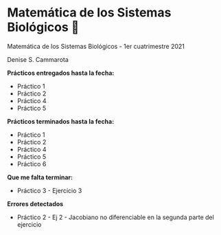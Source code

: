 # Matemática de los Sistemas Biológicos :rainbow:

Matemática de los Sistemas Biológicos - 1er cuatrimestre 2021

Denise S. Cammarota


**Prácticos entregados hasta la fecha:**
- Práctico 1
- Práctico 2
- Práctico 4
- Práctico 5

**Prácticos terminados hasta la fecha:**
- Práctico 1
- Práctico 2
- Práctico 4
- Práctico 5
- Práctico 6


**Que me falta terminar:**
- Práctico 3 - Ejercicio 3

**Errores detectados**
- Práctico 2 - Ej 2 - Jacobiano no diferenciable en la segunda parte del ejercicio 
